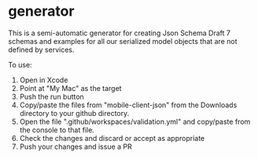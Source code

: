 # generator

This is a semi-automatic generator for creating Json Schema Draft 7 schemas and examples for all our serialized model objects that are not defined by services.

To use:
1. Open in Xcode
2. Point at "My Mac" as the target
3. Push the run button
4. Copy/paste the files from "mobile-client-json" from the Downloads directory to your github directory.
5. Open the file ".github/workspaces/validation.yml" and copy/paste from the console to that file.
6. Check the changes and discard or accept as appropriate
7. Push your changes and issue a PR 
